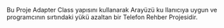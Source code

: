 Bu Proje Adapter Class yapısını kullanarak Arayüzü ku llanıcıya uygun ve programcının sırtındaki yükü azaltan bir Telefon Rehber Projesidir.
